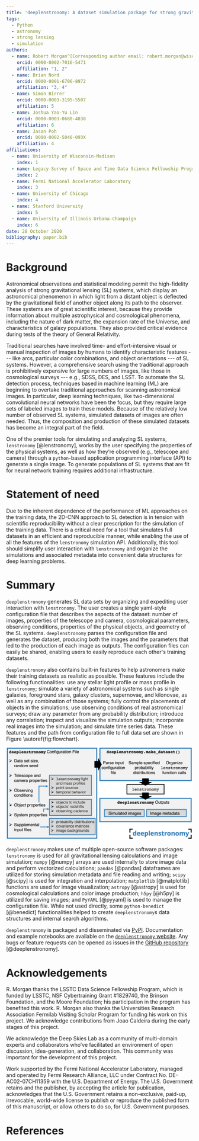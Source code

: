 ```yaml
---
title: 'deeplenstronomy: A dataset simulation package for strong gravitational lensing'
tags:
  - Python
  - astronomy
  - strong lensing
  - simulation
authors:
  - name: Robert Morgan^[Corresponding author email: robert.morgan@wisc.edu]
    orcid: 0000-0002-7016-5471
    affiliation: "1, 2" 
  - name: Brian Nord
    orcid: 0000-0001-6706-8972
    affiliation: "3, 4"
  - name: Simon Birrer
    orcid: 0000-0003-3195-5507
    affiliation: 5
  - name: Joshua Yao-Yu Lin
    orcid: 0000-0003-0680-4838
    affiliation: 6
  - name: Jason Poh
    orcid: 0000-0002-5040-093X
    affiliation: 4
affiliations:
  - name: University of Wisconsin-Madison
    index: 1
  - name: Legacy Survey of Space and Time Data Science Fellowship Program
    index: 2
  - name: Fermi National Accelerator Laboratory
    index: 3
  - name: University of Chicago
    index: 4
  - name: Stanford University
    index: 5
  - name: University of Illinois Urbana-Champaign
    index: 6
date: 28 October 2020
bibliography: paper.bib
---
```


# Background

Astronomical observations and statistical modeling permit the high-fidelity analysis of strong gravitational lensing (SL) systems, which display an astronomical phenomenon in which light from a distant object is deflected by the gravitational field of another object along its path to the observer.
These systems are of great scientific interest, because they provide information about multiple astrophysical and cosmological phenomena, including the nature of dark matter, the expansion rate of the Universe, and characteristics of galaxy populations. 
They also provided critical evidence during tests of the theory of General Relativity. 

Traditional searches have involved time- and effort-intensive visual or manual inspection of images by humans to identify characteristic features  --- like arcs, particular color combinations, and  object orientations ---  of SL systems. 
However, a comprehensive search using the traditional approach is prohibitively expensive for large numbers of images, like those in cosmological surveys --- e.g., SDSS, DES, and LSST. 
To automate the SL detection process, techniques based in machine learning (ML) are beginning to overtake traditional approaches for scanning  astronomical images. 
In particular, deep learning techniques, like two-dimensional convolutional neural networks have been the focus, but they require large sets of labeled images to train these models. 
Because of the relatively low number of observed SL systems, simulated datasets of images are often needed. 
Thus, the composition and production of these simulated datasets has become an integral part of the field.

One of the premier tools for simulating and analyzing SL systems, `lenstronomy` [@lenstronomy], works by the user specifying the properties of the physical systems, as well as how they’re observed (e.g., telescope and camera) through a `python`-based application programming interface (API) to generate a single image. 
To generate populations of SL systems that are fit for neural network training requires additional infrastructure. 

# Statement of need 

Due to the inherent dependence of the performance of ML approaches on the training data, the 2D-CNN approach to SL detection is in tension with scientific reproducibility without a clear prescription for the simulation of the training data. 
There is a critical need for a tool that simulates full datasets in an efficient and reproducible manner, while enabling the use of all the features of the `lenstronomy` simulation API. 
Additionally, this tool should  simplify user interaction with `lenstronomy` and organize the simulations and associated metadata into convenient data structures for deep learning problems.


# Summary

`deeplenstronomy` generates SL data sets by organizing and expediting user interaction with `lenstronomy`. 
The user creates a single yaml-style configuration file that describes the aspects of the dataset: number of images, properties of the telescope and camera, cosmological parameters, observing conditions, properties of the physical objects, and geometry of the SL systems. 
`deeplenstronomy` parses the configuration file and generates the dataset, producing both the images and the parameters that led to the production of each image as outputs. 
The configuration files can easily be shared, enabling users to easily reproduce each other's training datasets.

`deeplenstronomy` also contains built-in features to help astronomers make their training datasets as realistic as possible. 
These features include the following functionalities: use any stellar light profile or mass profile in `lenstronomy`; simulate a variety of astronomical systems such as single galaxies, foreground stars, galaxy clusters, supernovae, and kilonovae, as well as any combination of those systems; fully control the placements of objects in the simulations; use observing conditions of real astronomical surveys; draw any parameter from any probability distribution; introduce any correlation; inspect and visualize the simulation outputs; incorporate real images into the simulation; and simulate time series data. 
These features and the path from configuration file to full data set are shown in Figure \autoref{fig:flowchart}.

![Generating full data sets with `deeplenstronomy`.\label{fig:flowchart}](flowchart.png)


`deeplenstronomy` makes use of multiple open-source software packages: `lenstronomy` is used for all gravitational lensing calculations and image simulation; `numpy` [@numpy] arrays are used internally to store image data and perform vectorized calculations; `pandas` [@pandas] dataframes are utilized for storing simulation metadata and file reading and writing; `scipy` [@scipy] is used for integration and interpolation; `matplotlib` [@matplotlib] functions are used for image visualization; `astropy` [@astropy] is used for cosmological calculations and color image production; `h5py` [@h5py] is utilized for saving images; and `PyYAML` [@pyyaml] is used to manage the configuration file. 
While not used directly, some `python-benedict` [@benedict] functionalities helped to create `deeplenstronomy`s data structures and internal search algorithms. 

`deeplenstronomy` is packaged and disseminated via [PyPI](https://pypi.org/project/deeplenstronomy/). 
Documentation and example notebooks are available on the [`deeplenstronomy` website](https://deepskies.github.io/deeplenstronomy/). 
Any bugs or feature requests can be opened as issues in the [GitHub
repository](https://github.com/deepskies/deeplenstronomy/issues) [@deeplenstronomy].

# Acknowledgements

R. Morgan thanks the LSSTC Data Science Fellowship Program, which is funded by LSSTC, NSF Cybertraining Grant #1829740, the Brinson Foundation, and the Moore Foundation; his participation in the program has benefited this work. 
R. Morgan also thanks the Universities Research Association Fermilab Visiting Scholar Program for funding his work on this project.
We acknowledge contributions from Joao Caldeira during the early stages of this project.

We acknowledge the Deep Skies Lab as a community of multi-domain experts and collaborators who’ve facilitated an environment of open discussion, idea-generation, and collaboration. 
This community was important for the development of this project.

Work supported by the Fermi National Accelerator Laboratory, managed and operated by Fermi Research Alliance, LLC under Contract No. DE-AC02-07CH11359 with the U.S. Department of Energy. 
The U.S. Government retains and the publisher, by accepting the article for publication, acknowledges that the U.S. Government retains a non-exclusive, paid-up, irrevocable, world-wide license to publish or reproduce the published form of this manuscript, or allow others to do so, for U.S. Government purposes.


# References
